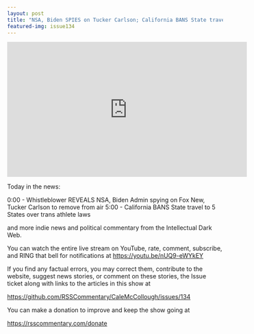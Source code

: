 ```yaml
---
layout: post
title: "NSA, Biden SPIES on Tucker Carlson; California BANS State travel to 5 States over trans athlete laws"
featured-img: issue134
---
```




<iframe width="560" height="315" src="https://www.youtube.com/embed/nUQ9-eWYkEY" frameborder="0" allow="accelerometer; autoplay; encrypted-media; gyroscope; picture-in-picture" allowfullscreen></iframe>

Today in the news:

0:00 - Whistleblower REVEALS NSA, Biden Admin spying on Fox New, Tucker Carlson to remove from air
5:00 - California BANS State travel to 5 States over trans athlete laws

and more indie news and political commentary from the Intellectual Dark Web.

You can watch the entire live stream on YouTube, rate, comment, subscribe, and RING that bell for notifications at <https://youtu.be/nUQ9-eWYkEY>

If you find any factual errors, you may correct them, contribute to the website, suggest news stories, or comment on these stories, the Issue ticket along with links to the articles in this show at 

<https://github.com/RSSCommentary/CaleMcCollough/issues/134>

You can make a donation to improve and keep the show going at

<https://rsscommentary.com/donate>
